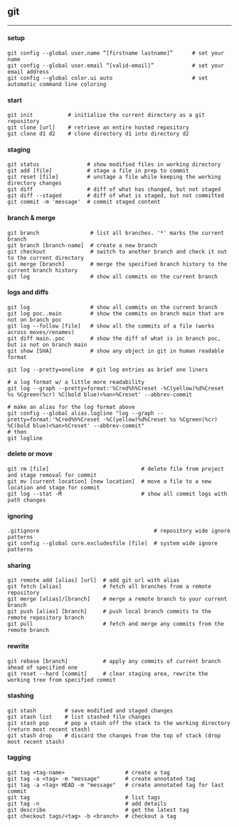 ## git
---

#### setup

    git config --global user.name “[firstname lastname]”      # set your name
    git config --global user.email “[valid-email]”            # set your email address
    git config --global color.ui auto                         # set automatic command line coloring

#### start

    git init           # initialize the current directory as a git repository
    git clone [url]    # retrieve an entire hosted repository
    git clone d1 d2    # clone directory d1 into directory d2

#### staging

    git status               # show modified files in working directory
    git add [file]           # stage a file in prep to commit
    git reset [file]         # unstage a file while keeping the working directory changes
    git diff                 # diff of what has changed, but not staged
    git diff --staged        # diff of what is staged, but not committed
    git commit -m 'message'  # commit staged content

#### branch & merge

    git branch                # list all branches. '*' marks the current branch
    git branch [branch-name]  # create a new branch
    git checkout              # switch to another branch and check it out to the current directory
    git merge [branch]        # merge the specified branch history to the current branch history
    git log                   # show all commits on the current branch

#### logs and diffs

    git log                   # show all commits on the current branch
    git log poc..main         # show the commits on branch main that are not on branch poc
    git log --follow [file]   # show all the commits of a file (works across moves/renames)
    git diff main..poc        # show the diff of what is in branch poc, but is not on branch main
    git show [SHA]            # show any object in git in human readable format

    git log --pretty=oneline  # git log entries as brief one liners

    # a log format w/ a little more readability
    git log --graph --pretty=format:'%Cred%h%Creset -%C(yellow)%d%Creset %s %Cgreen(%cr) %C(bold blue)<%an>%Creset' --abbrev-commit

    # make an alias for the log format above
    git config --global alias.logline "log --graph --pretty=format:'%Cred%h%Creset -%C(yellow)%d%Creset %s %Cgreen(%cr) %C(bold blue)<%an>%Creset' --abbrev-commit"
    # then
    git logline

#### delete or move

    git rm [file]                             # delete file from project and stage removal for commit
    git mv [current location] [new location]  # move a file to a new location and stage for commit
    git log --stat -M                         # show all commit logs with path changes

#### ignoring

    .gitignore                                    # repository wide ignore patterns
    git config --global core.excludesfile [file]  # system wide ignore patterns

#### sharing

    git remote add [alias] [url]  # add git url with alias
    git fetch [alias]             # fetch all branches from a remote repository
    git merge [alias]/[branch]    # merge a remote branch to your current branch
    git push [alias] [branch]     # push local branch commits to the remote repository branch
    git pull                      # fetch and merge any commits from the remote branch

#### rewrite

    git rebase [branch]           # apply any commits of current branch ahead of specified one
    git reset --hard [commit]     # clear staging area, rewrite the working tree from specified commit

#### stashing

    git stash         # save modified and staged changes
    git stash list    # list stashed file changes
    git stash pop     # pop a stash off the stack to the working directory (return most recent stash)
    git stash drop    # discard the changes from the top of stack (drop most recent stash)

#### tagging

    git tag <tag-name>                   # create a tag
    git tag -a <tag> -m "message"        # create annotated tag
    git tag -a <tag> HEAD -m "message"   # create annotated tag for last commit
    git tag                              # list tags
    git tag -n                           # add details
    git describe                         # get the latest tag
    git checkout tags/<tag> -b <branch>  # checkout a tag
